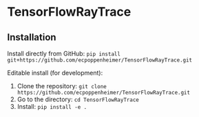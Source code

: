 # TensorFlowRayTrace

## Installation

Install directly from GitHub: `pip install git+https://github.com/ecpoppenheimer/TensorFlowRayTrace.git`

Editable install (for development):
1. Clone the repository: `git clone https://github.com/ecpoppenheimer/TensorFlowRayTrace.git`
2. Go to the directory: `cd TensorFlowRayTrace`
3. Install: `pip install -e .`
